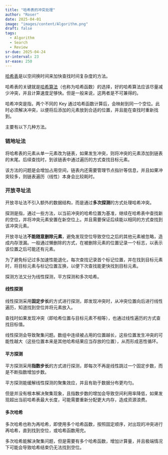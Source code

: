 ```yaml
---
title: "哈希表的冲突处理"
author: "Roser"
date: 2025-04-01
image: "images/content/Algorithm.png"
draft: false
tags:
  - Algorithm
  - Search
  - Review
sr-due: 2025-04-24
sr-interval: 23
sr-ease: 250
---
```

[哈希表](../哈希表)是以空间换时间来加快查找时间复杂度的方法。

哈希表的关键就是[哈希算法](../哈希算法)（也称为哈希函数）的选择，好的哈希算法应该尽量减少冲突，并且计算速度足够快。但是一般来说，这两者是不可兼得的。

哈希冲突是指，两个不同的 Key 通过哈希函数计算后，会映射到同一个空位。此时必须解决冲突，以便将后添加的元素放到合适的位置，并且能在查找时重新找到。

主要有以下几种方法。
### 链地址法

将哈希表的元素从单一元素改为链表，如果发生冲突，则将冲突的元素添加到链表的末尾。后续查找时，到该链表中通过遍历的方式查找目标元素。

该方法的问题是会增加占用空间，链表内还需要管理节点指针等信息，并且如果冲突较多，则链表遍历（线性）本身会比较耗时。
### 开放寻址法

开放寻址法不引入额外的数据结构，而是通过**多次探测**的方式处理哈希冲突。

探测是指，通过一些方法，以当前冲突的哈希位置为基准，继续在哈希表中查找新的空位，并将冲突元素安置在新空位上。并且需要保证后续能以相同的方式查找到该冲突元素。

开放寻址法**不能随意删除元素**，避免发现空位导致空位之后的其他元素被忽略，造成内存泄漏。一般通过懒删除的方式，在被删除元素的位置记录一个标志，以表示该位置之后可能还有元素。

为了避免标记过多加速性能退化，每次查找记录首个标记位置，并在找到目标元素时，将目标元素与标记位置互换，以便下次查找能更快找到目标元素。

探测方法又分为线性探测，平方探测和多次哈希。
#### 线性探测

线性探测采用**固定步长**的方式进行探测，即发现冲突时，从冲突位置向后进行线性遍历，知道找到空位并将元素放入。

查找时如果发现冲突（即哈希位置与目标元素不相等），也通过线性遍历的方式查找目标值。

线性探测会导致聚集问题。数组中连续被占用的位置越长，这些位置发生冲突的可能性越大（这些位置本来是其他哈希结果应当存放的位置），从而形成恶性循环。
#### 平方探测

平方探测采用**指数步长**的方式进行探测，即每次不再是线性跳过一个固定步数，而是不断指数增加步数。

平方探测能缓解线性探测的聚集效应，并且有助于数据分布更均匀。

但是并没有根本解决聚集现象，且指数步数的增加会导致空间利用率降低，如果发现超出当前哈希表最大长度，可能需要重新分配更大内存，造成资源浪费。
#### 多次哈希

多次哈希也称为再哈希，即使用多个哈希函数，按照固定顺序，对出现的冲突进行再哈希，直到找到空位，或哈希函数用完。

多次哈希能解决聚集问题，但是需要有多个哈希函数，增加计算量，并且极端情况下可能会导致哈希结束仍无法找到空位。